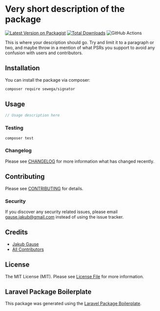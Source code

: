 # Very short description of the package

[![Latest Version on Packagist](https://img.shields.io/packagist/v/sewega/signator.svg?style=flat-square)](https://packagist.org/packages/sewega/signator)
[![Total Downloads](https://img.shields.io/packagist/dt/sewega/signator.svg?style=flat-square)](https://packagist.org/packages/sewega/signator)
![GitHub Actions](https://github.com/sewega/signator/actions/workflows/main.yml/badge.svg)

This is where your description should go. Try and limit it to a paragraph or two, and maybe throw in a mention of what PSRs you support to avoid any confusion with users and contributors.

## Installation

You can install the package via composer:

```bash
composer require sewega/signator
```

## Usage

```php
// Usage description here
```

### Testing

```bash
composer test
```

### Changelog

Please see [CHANGELOG](CHANGELOG.md) for more information what has changed recently.

## Contributing

Please see [CONTRIBUTING](CONTRIBUTING.md) for details.

### Security

If you discover any security related issues, please email gause.jakub@gmail.com instead of using the issue tracker.

## Credits

-   [Jakub Gause](https://github.com/sewega)
-   [All Contributors](../../contributors)

## License

The MIT License (MIT). Please see [License File](LICENSE.md) for more information.

## Laravel Package Boilerplate

This package was generated using the [Laravel Package Boilerplate](https://laravelpackageboilerplate.com).
